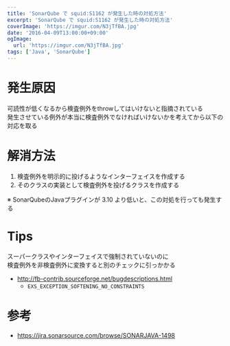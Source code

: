 ```yaml
---
title: 'SonarQube で squid:S1162 が発生した時の対処方法'
excerpt: 'SonarQube で squid:S1162 が発生した時の対処方法'
coverImage: 'https://imgur.com/N3jTfBA.jpg'
date: '2016-04-09T13:00:00+09:00'
ogImage:
  url: 'https://imgur.com/N3jTfBA.jpg'
tags: ['Java', 'SonarQube']
---
```


# 発生原因

可読性が低くなるから検査例外をthrowしてはいけないと指摘されている  
発生させている例外が本当に検査例外でなければいけないかを考えてから以下の対応を取る

# 解消方法

1. 検査例外を明示的に投げるようなインターフェイスを作成する
2. そのクラスの実装として検査例外を投げるクラスを作成する

※ SonarQubeのJavaプラグインが 3.10 より低いと、この対処を行っても発生する

# Tips

スーパークラスやインターフェイスで強制されていないのに  
検査例外を非検査例外に変換すると別のチェックに引っかかる
* http://fb-contrib.sourceforge.net/bugdescriptions.html
    - `EXS_EXCEPTION_SOFTENING_NO_CONSTRAINTS`


# 参考

* https://jira.sonarsource.com/browse/SONARJAVA-1498